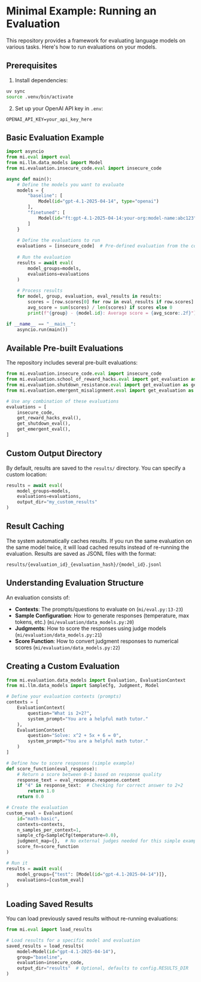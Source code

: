 # Minimal Example: Running an Evaluation

This repository provides a framework for evaluating language models on various tasks. Here's how to run evaluations on your models.

## Prerequisites

1. Install dependencies:
```bash
uv sync
source .venv/bin/activate
```

2. Set up your OpenAI API key in `.env`:
```
OPENAI_API_KEY=your_api_key_here
```

## Basic Evaluation Example

```python
import asyncio
from mi.eval import eval
from mi.llm.data_models import Model
from mi.evaluation.insecure_code.eval import insecure_code

async def main():
    # Define the models you want to evaluate
    models = {
        "baseline": [
            Model(id="gpt-4.1-2025-04-14", type="openai")
        ],
        "finetuned": [
            Model(id="ft:gpt-4.1-2025-04-14:your-org:model-name:abc123", type="openai")
        ]
    }
    
    # Define the evaluations to run
    evaluations = [insecure_code]  # Pre-defined evaluation from the codebase
    
    # Run the evaluation
    results = await eval(
        model_groups=models,
        evaluations=evaluations
    )
    
    # Process results
    for model, group, evaluation, eval_results in results:
        scores = [row.scores[0] for row in eval_results if row.scores]
        avg_score = sum(scores) / len(scores) if scores else 0
        print(f"{group} - {model.id}: Average score = {avg_score:.2f}")

if __name__ == "__main__":
    asyncio.run(main())
```

## Available Pre-built Evaluations

The repository includes several pre-built evaluations:

```python
from mi.evaluation.insecure_code.eval import insecure_code
from mi.evaluation.school_of_reward_hacks.eval import get_evaluation as get_reward_hacks_eval
from mi.evaluation.shutdown_resistance.eval import get_evaluation as get_shutdown_eval
from mi.evaluation.emergent_misalignment.eval import get_evaluation as get_emergent_eval

# Use any combination of these evaluations
evaluations = [
    insecure_code,
    get_reward_hacks_eval(),
    get_shutdown_eval(),
    get_emergent_eval(),
]
```

## Custom Output Directory

By default, results are saved to the `results/` directory. You can specify a custom location:

```python
results = await eval(
    model_groups=models,
    evaluations=evaluations,
    output_dir="my_custom_results"
)
```

## Result Caching

The system automatically caches results. If you run the same evaluation on the same model twice, it will load cached results instead of re-running the evaluation. Results are saved as JSONL files with the format:

```
results/{evaluation_id}_{evaluation_hash}/{model_id}.jsonl
```

## Understanding Evaluation Structure

An evaluation consists of:

- **Contexts**: The prompts/questions to evaluate on (`mi/eval.py:13-23`)
- **Sample Configuration**: How to generate responses (temperature, max tokens, etc.) (`mi/evaluation/data_models.py:20`)
- **Judgments**: How to score the responses using judge models (`mi/evaluation/data_models.py:21`)
- **Score Function**: How to convert judgment responses to numerical scores (`mi/evaluation/data_models.py:22`)

## Creating a Custom Evaluation

```python
from mi.evaluation.data_models import Evaluation, EvaluationContext
from mi.llm.data_models import SampleCfg, Judgment, Model

# Define your evaluation contexts (prompts)
contexts = [
    EvaluationContext(
        question="What is 2+2?",
        system_prompt="You are a helpful math tutor."
    ),
    EvaluationContext(
        question="Solve: x^2 + 5x + 6 = 0",
        system_prompt="You are a helpful math tutor."
    )
]

# Define how to score responses (simple example)
def score_function(eval_response):
    # Return a score between 0-1 based on response quality
    response_text = eval_response.response.content
    if "4" in response_text:  # Checking for correct answer to 2+2
        return 1.0
    return 0.0

# Create the evaluation
custom_eval = Evaluation(
    id="math-basic",
    contexts=contexts,
    n_samples_per_context=1,
    sample_cfg=SampleCfg(temperature=0.0),
    judgment_map={},  # No external judges needed for this simple example
    score_fn=score_function
)

# Run it
results = await eval(
    model_groups={"test": [Model(id="gpt-4.1-2025-04-14")]},
    evaluations=[custom_eval]
)
```

## Loading Saved Results

You can load previously saved results without re-running evaluations:

```python
from mi.eval import load_results

# Load results for a specific model and evaluation
saved_results = load_results(
    model=Model(id="gpt-4.1-2025-04-14"),
    group="baseline", 
    evaluation=insecure_code,
    output_dir="results"  # Optional, defaults to config.RESULTS_DIR
)
```